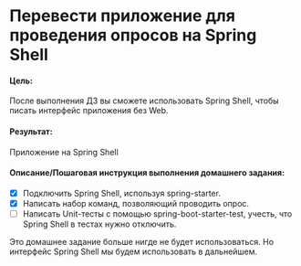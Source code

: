 # Перевести приложение для проведения опросов на Spring Shell

#### Цель:
После выполнения ДЗ вы сможете использовать Spring Shell, чтобы писать интерфейс приложения без Web.

#### Результат:
Приложение на Spring Shell

#### Описание/Пошаговая инструкция выполнения домашнего задания:
- [x] Подключить Spring Shell, используя spring-starter.
- [x] Написать набор команд, позволяющий проводить опрос.
- [ ] Написать Unit-тесты с помощью spring-boot-starter-test, учесть, что Spring Shell в тестах нужно отключить.

Это домашнее задание больше нигде не будет использоваться. Но интерфейс Spring Shell мы будем использовать в дальнейшем.